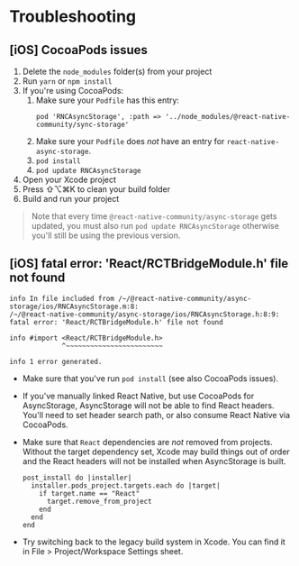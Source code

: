# Troubleshooting

## [iOS] CocoaPods issues

1. Delete the `node_modules` folder(s) from your project
2. Run `yarn` or `npm install`
3. If you're using CocoaPods:
    1. Make sure your `Podfile` has this entry:
        ```Podfile
        pod 'RNCAsyncStorage', :path => '../node_modules/@react-native-community/sync-storage'
        ```
    2. Make sure your `Podfile` does _not_ have an entry for `react-native-async-storage`.
    3. `pod install`
    4. `pod update RNCAsyncStorage`
4. Open your Xcode project
5. Press ⇧⌥⌘K to clean your build folder
6. Build and run your project

> Note that every time `@react-native-community/async-storage` gets updated, you
> must also run `pod update RNCAsyncStorage` otherwise you'll still be using the
> previous version.

## [iOS] fatal error: 'React/RCTBridgeModule.h' file not found

```
info In file included from /~/@react-native-community/async-storage/ios/RNCAsyncStorage.m:8:
/~/@react-native-community/async-storage/ios/RNCAsyncStorage.h:8:9: fatal error: 'React/RCTBridgeModule.h' file not found

info #import <React/RCTBridgeModule.h>
             ^~~~~~~~~~~~~~~~~~~~~~~~~

info 1 error generated.
```

- Make sure that you've run `pod install` (see also CocoaPods issues).

- If you've manually linked React Native, but use CocoaPods for AsyncStorage,
  AsyncStorage will not be able to find React headers. You'll need to set header
  search path, or also consume React Native via CocoaPods.

- Make sure that `React` dependencies are _not_ removed from projects. Without
  the target dependency set, Xcode may build things out of order and the React
  headers will not be installed when AsyncStorage is built.

  ```Podfile
  post_install do |installer|
    installer.pods_project.targets.each do |target|
      if target.name == "React"
        target.remove_from_project
      end
    end
  end
  ```

- Try switching back to the legacy build system in Xcode. You can find it in
  File > Project/Workspace Settings sheet.
